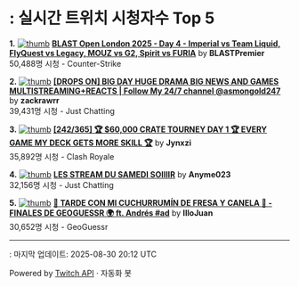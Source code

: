 # : 실시간 트위치 시청자수 Top 5

**1.** [![thumb](https://static-cdn.jtvnw.net/previews-ttv/live_user_blastpremier-320x180.jpg)](https://twitch.tv/BLASTPremier)
**[BLAST Open London 2025 - Day 4 - Imperial vs Team Liquid, FlyQuest vs Legacy, MOUZ vs G2, Spirit vs FURIA](https://twitch.tv/BLASTPremier)** by **BLASTPremier**<br>50,488명 시청  - Counter-Strike

**2.** [![thumb](https://static-cdn.jtvnw.net/previews-ttv/live_user_zackrawrr-320x180.jpg)](https://twitch.tv/zackrawrr)
**[[DROPS ON] BIG DAY HUGE DRAMA BIG NEWS AND GAMES MULTISTREAMING+REACTS | Follow My 24/7 channel @asmongold247](https://twitch.tv/zackrawrr)** by **zackrawrr**<br>39,431명 시청  - Just Chatting

**3.** [![thumb](https://static-cdn.jtvnw.net/previews-ttv/live_user_jynxzi-320x180.jpg)](https://twitch.tv/Jynxzi)
**[[242/365] 🏆 $60,000 CRATE TOURNEY DAY 1 🏆 EVERY GAME MY DECK GETS MORE SKILL 🏆](https://twitch.tv/Jynxzi)** by **Jynxzi**<br>35,892명 시청  - Clash Royale

**4.** [![thumb](https://static-cdn.jtvnw.net/previews-ttv/live_user_anyme023-320x180.jpg)](https://twitch.tv/Anyme023)
**[LES STREAM DU SAMEDI SOIIIIR](https://twitch.tv/Anyme023)** by **Anyme023**<br>32,156명 시청  - Just Chatting

**5.** [![thumb](https://static-cdn.jtvnw.net/previews-ttv/live_user_illojuan-320x180.jpg)](https://twitch.tv/IlloJuan)
**[💞 TARDE CON MI CUCHURRUMÍN DE FRESA Y CANELA 💞 - FINALES DE GEOGUESSR 🌍 ft. Andrés #ad](https://twitch.tv/IlloJuan)** by **IlloJuan**<br>30,652명 시청  - GeoGuessr


---
: 마지막 업데이트: 2025-08-30 20:12 UTC

Powered by [Twitch API](https://dev.twitch.tv/docs/api/reference) · 자동화 봇